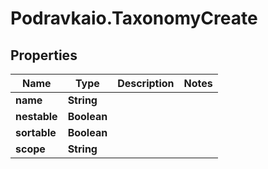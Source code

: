 # Podravkaio.TaxonomyCreate

## Properties
Name | Type | Description | Notes
------------ | ------------- | ------------- | -------------
**name** | **String** |  | 
**nestable** | **Boolean** |  | 
**sortable** | **Boolean** |  | 
**scope** | **String** |  | 


